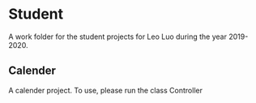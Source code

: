 # Student
A work folder for the student projects for Leo Luo during the year 2019-2020.

## Calender
A calender project.
To use, please run the class Controller
